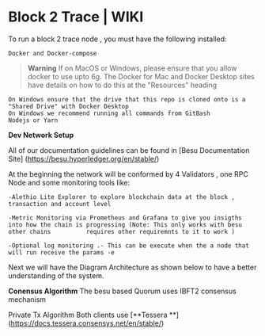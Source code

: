 # Block 2 Trace | WIKI


To run a block 2 trace node , you must have the following installed:

    Docker and Docker-compose
 
> **Warning**
> If on MacOS or Windows, please ensure that you allow docker to use upto 6g. The Docker for Mac and Docker Desktop sites have details on how to do this at   the "Resources" heading

    On Windows ensure that the drive that this repo is cloned onto is a "Shared Drive" with Docker Desktop
    On Windows we recommend running all commands from GitBash
    Nodejs or Yarn
    



**Dev Network Setup**

All of our documentation guidelines can be found in [Besu Documentation Site] (https://besu.hyperledger.org/en/stable/)

At the beginning the network will be conformed by 4 Validators , one RPC Node and some monitoring tools like:

    -Alethio Lite Explorer to explore blockchain data at the block , transaction and account level 

    -Metric Monitoring via Prometheus and Grafana to give you insigths into how the chain is progressing (Note: This only works with besu other chains          requires other requiremnts to it to work )

    -Optional log monitoring .- This can be execute when the a node that will run receive the params -e

Next we will have the Diagram Architecture as shown below to have a better understanding of the system.


**Conensus Algorithm**  The besu based Quorum uses IBFT2 consensus mechanism 


Private Tx Algorithm Both clients use [**Tessera **] (https://docs.tessera.consensys.net/en/stable/)







